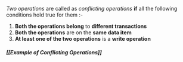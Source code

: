 *Two operations* are called as *conflicting operations* **if** all the following conditions hold true for them :-
1. **Both the operations belong** to **different transactions**
2. **Both the operations** are on the **same data item**
3. **At least one of the two operations** is a **write operation**

##### [[Example of Conflicting Operations]]
